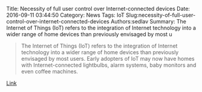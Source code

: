 Title: Necessity of full user control over Internet-connected devices
Date: 2016-09-11 03:44:50
Category: News
Tags: IoT
Slug:necessity-of-full-user-control-over-internet-connected-devices
Authors:sedlav
Summary: The Internet of Things (IoT) refers to the integration of Internet technology into a wider range of home devices than previously envisaged by most u

> The Internet of Things (IoT) refers to the integration of Internet technology into a wider range of home devices than previously envisaged by most users. Early adopters of IoT may now have homes with Internet-connected lightbulbs, alarm systems, baby monitors and even coffee machines.

[Link](http://www.fsf.org/news/free-software-foundation-stresses-necessity-of-full-user-control-over-internet-connected-devices)
